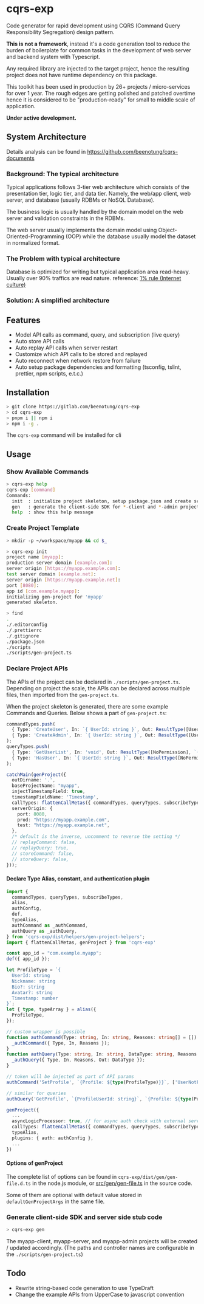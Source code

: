 # cqrs-exp

Code generator for rapid development using CQRS (Command Query Responsibility Segregation) design pattern.

**This is not a framework**, instead it's a code generation tool to reduce the burden of boilerplate for common tasks in the development of web server and backend system with Typescript.

Any required library are injected to the target project, hence the resulting project does not have runtime dependency on this package.

This toolkit has been used in production by 26+ projects / micro-services for over 1 year.
The rough edges are getting polished and patched overtime hence it is considered to be "production-ready" for small to middle scale of application.

__Under active development.__

## System Architecture

Details analysis can be found in https://github.com/beenotung/cqrs-documents

### Background: The typical architecture
Typical applications follows 3-tier web architecture
which consists of the presentation tier, logic tier, and data tier.
Namely, the web/app client, web server, and database (usually RDBMs or NoSQL Database).

The business logic is usually handled by the domain model on the web server and validation constraints in the RDBMs.

The web server usually implements the domain model using Object-Oriented-Programming (OOP)
while the database usually model the dataset in normalized format.

### The Problem with typical architecture

Database is optimized for writing
but typical application area read-heavy.
Usually over 90% traffics are read nature.
reference: [1% rule (Internet culture)](https://en.wikipedia.org/wiki/1%25_rule_(Internet_culture))

### Solution: A simplified architecture

## Features
- Model API calls as command, query, and subscription (live query)
- Auto store API calls
- Auto replay API calls when server restart
- Customize which API calls to be stored and replayed
- Auto reconnect when network restore from failure
- Auto setup package dependencies and formatting (tsconfig, tslint, prettier, npm scripts, e.t.c.)

## Installation
```bash
> git clone https://gitlab.com/beenotung/cqrs-exp
> cd cqrs-exp
> pnpm i || npm i
> npm i -g .
```
The `cqrs-exp` command will be installed for cli

## Usage

### Show Available Commands
```bash
> cqrs-exp help
cqrs-exp [command]
Commands:
  init  : initialize project skeleton, setup package.json and create scripts/gen-project.ts with default settings
  gen   : generate the client-side SDK for *-client and *-admin project, and stub code for *-server project
  help  : show this help message
```

### Create Project Template
```bash
> mkdir -p ~/workspace/myapp && cd $_

> cqrs-exp init
project name [myapp]:
production server domain [example.com]:
server origin [https://myapp.example.com]:
test server domain [example.net]:
server origin [https://myapp.example.net]:
port [8080]:
app id [com.example.myapp]:
initializing gen-project for 'myapp'
generated skeleton.

> find
.
./.editorconfig
./.prettierrc
./.gitignore
./package.json
./scripts
./scripts/gen-project.ts
```

### Declare Project APIs
The APIs of the project can be declared in `./scripts/gen-project.ts`.
Depending on project the scale, the APIs can be declared across multiple files, then imported from the `gen-project.ts`.

When the project skeleton is generated, there are some example Commands and Queries.
Below shows a part of `gen-project.ts`:
```typescript
commandTypes.push(
  { Type: 'CreateUser', In: `{ UserId: string }`, Out: ResultType([UserNotFound]) },
  { Type: 'CreateAdmin', In: `{ UserId: string }`, Out: ResultType([UserNotFound]), Admin },
);
queryTypes.push(
  { Type: 'GetUserList', In: 'void', Out: ResultType([NoPermission], `{ Users: ${ArrayType(`{ UserId: string }`)} }`) },
  { Type: 'HasUser', In: `{ UserId: string }`, Out: ResultType([NoPermission], `{ HasUser: boolean }`), Admin },
);

catchMain(genProject({
  outDirname: '.',
  baseProjectName: "myapp",
  injectTimestampField: true,
  timestampFieldName: 'Timestamp',
  callTypes: flattenCallMetas({ commandTypes, queryTypes, subscribeTypes }),
  serverOrigin: {
    port: 8080,
    prod: "https://myapp.example.com",
    test: "https://myapp.example.net",
  },
  /* default is the inverse, uncomment to reverse the setting */
  // replayCommand: false,
  // replayQuery: true,
  // storeCommand: false,
  // storeQuery: false,
}));
```

#### Declare Type Alias, constant, and authentication plugin
```typescript
import {
  commandTypes, queryTypes, subscribeTypes,
  alias,
  authConfig,
  def,
  typeAlias,
  authCommand as _authCommand,
  authQuery as _authQuery,
} from 'cqrs-exp/dist/helpers/gen-project-helpers';
import { flattenCallMetas, genProject } from 'cqrs-exp'

const app_id = "com.example.myapp";
def({ app_id });

let ProfileType = `{
  UserId: string
  Nickname: string
  Bio?: string
  Avatar?: string
  Timestamp: number
}`;
let { type, typeArray } = alias({
  ProfileType,
});

// custom wrapper is possible
function authCommand(Type: string, In: string, Reasons: string[] = []) {
  _authCommand({ Type, In, Reasons });
}
function authQuery(Type: string, In: string, DataType: string, Reasons: string[] = []) {
  _authQuery({ Type, In, Reasons, Out: DataType });
}

// token will be injected as part of API params
authCommand('SetProfile', `{Profile: ${type(ProfileType)}}`, ['UserNotFound']);

// similar for queries
authQuery('GetProfile', `{ProfileUserId: string}`, `{Profile: ${type(ProfileType)}}`, [QuotaExcess, UserNotFound]);

genProject({
  ...
  asyncLogicProcessor: true, // for async auth check with external service / database
  callTypes: flattenCallMetas({ commandTypes, queryTypes, subscribeTypes }),
  typeAlias,
  plugins: { auth: authConfig },
  ...
})
```

#### Options of genProject
The complete list of options can be found in `cqrs-exp/dist/gen/gen-file.d.ts` in the node.js module, or [src/gen/gen-file.ts](src/gen/gen-file.ts) in the source code.

Some of them are optional with default value stored in `defaultGenProjectArgs` in the same file.

### Generate client-side SDK and server side stub code
```bash
> cqrs-exp gen
```

The myapp-client, myapp-server, and myapp-admin projects will be created / updated accordingly.
(The paths and controller names are configurable in the `./scripts/gen-project.ts`)

## Todo
- Rewrite string-based code generation to use TypeDraft
- Change the example APIs from UpperCase to javascript convention
